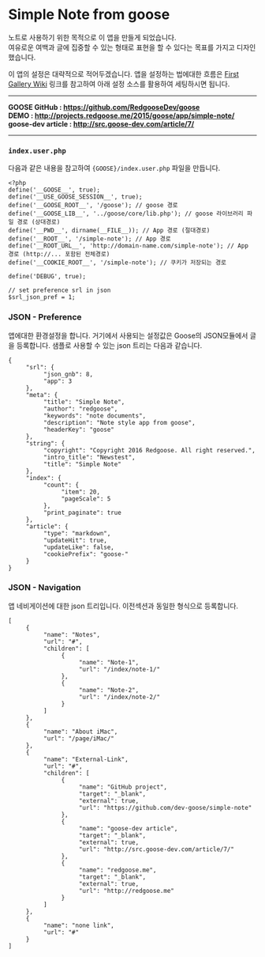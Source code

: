 # Simple Note from goose

노트로 사용하기 위한 목적으로 이 앱을 만들게 되었습니다.  
여유로운 여백과 글에 집중할 수 있는 형태로 표현을 할 수 있다는 목표를 가지고 디자인했습니다.

이 앱의 설정은 대략적으로 적어두겠습니다. 앱을 설정하는 법에대한 흐름은 [First Gallery Wiki](https://github.com/dev-goose/app-first-gallery/wiki) 링크를 참고하여 아래 설정 소스를 활용하여 세팅하시면 됩니다.


------------------------

__GOOSE GitHub : https://github.com/RedgooseDev/goose__  
__DEMO : http://projects.redgoose.me/2015/goose/app/simple-note/__  
__goose-dev article : http://src.goose-dev.com/article/7/__

------------------------


### `index.user.php`

다음과 같은 내용을 참고하여 `{GOOSE}/index.user.php` 파일을 만듭니다.

```
<?php
define('__GOOSE__', true);
define('__USE_GOOSE_SESSION__', true);
define('__GOOSE_ROOT__', '/goose'); // goose 경로
define('__GOOSE_LIB__', '../goose/core/lib.php'); // goose 라이브러리 파일 경로 (상대경로)
define('__PWD__', dirname(__FILE__)); // App 경로 (절대경로)
define('__ROOT__', '/simple-note'); // App 경로
define('__ROOT_URL__', 'http://domain-name.com/simple-note'); // App 경로 (http://... 포함된 전체경로)
define('__COOKIE_ROOT__', '/simple-note'); // 쿠키가 저장되는 경로

define('DEBUG', true);

// set preference srl in json
$srl_json_pref = 1;
```


### JSON - Preference

앱에대한 환경설정을 합니다. 거기에서 사용되는 설정값은 Goose의 JSON모듈에서 글을 등록합니다. 샘플로 사용할 수 있는 json 트리는 다음과 같습니다.

```
{
     "srl": {
          "json_gnb": 8,
          "app": 3
     },
     "meta": {
          "title": "Simple Note",
          "author": "redgoose",
          "keywords": "note documents",
          "description": "Note style app from goose",
          "headerKey": "goose"
     },
     "string": {
          "copyright": "Copyright 2016 Redgoose. All right reserved.",
          "intro_title": "Newstest",
          "title": "Simple Note"
     },
     "index": {
          "count": {
               "item": 20,
               "pageScale": 5
          },
          "print_paginate": true
     },
     "article": {
          "type": "markdown",
          "updateHit": true,
          "updateLike": false,
          "cookiePrefix": "goose-"
     }
}
```


### JSON - Navigation

앱 네비게이션에 대한 json 트리입니다. 이전섹션과 동일한 형식으로 등록합니다.

```
[
     {
          "name": "Notes",
          "url": "#",
          "children": [
               {
                    "name": "Note-1",
                    "url": "/index/note-1/"
               },
               {
                    "name": "Note-2",
                    "url": "/index/note-2/"
               }
          ]
     },
     {
          "name": "About iMac",
          "url": "/page/iMac/"
     },
     {
          "name": "External-Link",
          "url": "#",
          "children": [
               {
                    "name": "GitHub project",
                    "target": "_blank",
                    "external": true,
                    "url": "https://github.com/dev-goose/simple-note"
               },
               {
                    "name": "goose-dev article",
                    "target": "_blank",
                    "external": true,
                    "url": "http://src.goose-dev.com/article/7/"
               },
               {
                    "name": "redgoose.me",
                    "target": "_blank",
                    "external": true,
                    "url": "http://redgoose.me"
               }
          ]
     },
     {
          "name": "none link",
          "url": "#"
     }
]
```

